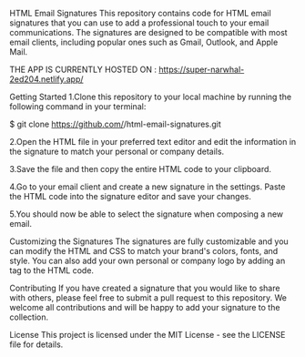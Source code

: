 HTML Email Signatures
This repository contains code for HTML email signatures that you can use to add a professional touch to your email communications. The signatures are designed to be compatible with most email clients, including popular ones such as Gmail, Outlook, and Apple Mail.

THE APP IS CURRENTLY HOSTED ON : https://super-narwhal-2ed204.netlify.app/


Getting Started
1.Clone this repository to your local machine by running the following command in your terminal:

$ git clone https://github.com/<username>/html-email-signatures.git

2.Open the HTML file in your preferred text editor and edit the information in the signature to match your personal or company details.

3.Save the file and then copy the entire HTML code to your clipboard.

4.Go to your email client and create a new signature in the settings. Paste the HTML code into the signature editor and save your changes.

5.You should now be able to select the signature when composing a new email.

Customizing the Signatures
The signatures are fully customizable and you can modify the HTML and CSS to match your brand's colors, fonts, and style. You can also add your own personal or company logo by adding an <img> tag to the HTML code.

Contributing
If you have created a signature that you would like to share with others, please feel free to submit a pull request to this repository. We welcome all contributions and will be happy to add your signature to the collection.

License
This project is licensed under the MIT License - see the LICENSE file for details.




